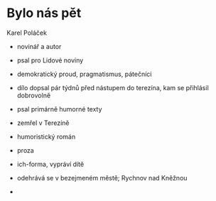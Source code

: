 # Bylo nás pět
Karel Poláček
- novinář a autor
- psal pro Lidové noviny
- demokratický proud, pragmatismus, pátečníci
- dílo dopsal pár týdnů před nástupem do terezína, kam se přihlásil dobrovolně
- psal primárně humorné texty
- zemřel v Terezíně

- humoristický román
- proza
- ich-forma, vypráví dítě

- odehrává se v bezejmeném městě; Rychnov nad Kněžnou
- 
